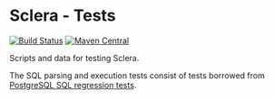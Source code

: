 # Sclera - Tests

[![Build Status](https://travis-ci.org/scleradb/sclera-tests.svg?branch=master)](https://travis-ci.org/scleradb/sclera-tests)
[![Maven Central](https://maven-badges.herokuapp.com/maven-central/com.scleradb/sclera-tests_2.13/badge.svg)](https://maven-badges.herokuapp.com/maven-central/com.scleradb/sclera-tests_2.13)

Scripts and data for testing Sclera.

The SQL parsing and execution tests consist of tests borrowed from [PostgreSQL SQL regression tests](https://github.com/postgres/postgres/tree/master/src/test/regress/sql).
